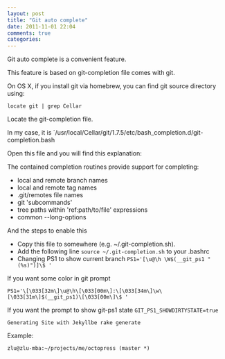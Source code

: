 ```yaml
---
layout: post
title: "Git auto complete"
date: 2011-11-01 22:04
comments: true
categories: 
---
```


Git auto complete is a convenient feature.

This feature is based on git-completion file comes with git.

On OS X, if you install git via homebrew, you can find git source directory using:

`locate git | grep Cellar`

Locate the git-completion file.

In my case, it is `/usr/local/Cellar/git/1.7.5/etc/bash_completion.d/git-completion.bash

Open this file and you will find this explanation:

The contained completion routines provide support for completing:

* local and remote branch names
* local and remote tag names
* .git/remotes file names
* git 'subcommands'
* tree paths within 'ref:path/to/file' expressions
* common --long-options

And the steps to enable this

* Copy this file to somewhere (e.g. ~/.git-completion.sh).
* Add the following line `source ~/.git-completion.sh` to your .bashrc
* Changing PS1 to show current branch `PS1='[\u@\h \W$(__git_ps1 " (%s)")]\$ '`

If you want some color in git prompt

`PS1='\[\033[32m\]\u@\h\[\033[00m\]:\[\033[34m\]\w\[\033[31m\]$(__git_ps1)\[\033[00m\]\$ '`

If you want the prompt to show git-ps1 state
`GIT_PS1_SHOWDIRTYSTATE=true`

`Generating Site with Jekyllbe rake generate`

Example:

`zlu@zlu-mba:~/projects/me/octopress (master *)`